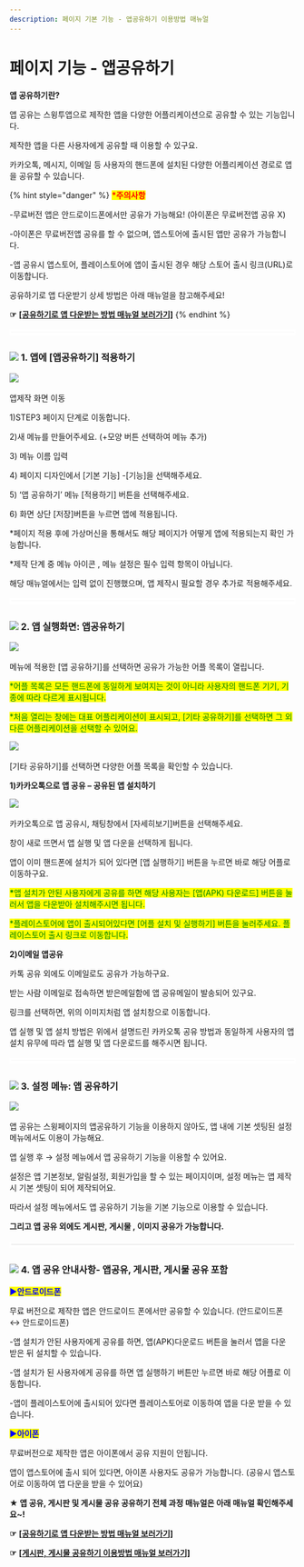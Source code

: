 ```yaml
---
description: 페이지 기본 기능 - 앱공유하기 이용방법 매뉴얼
---
```


# 페이지 기능 - 앱공유하기

**앱 공유하기란?**

앱 공유는 스윙투앱으로 제작한 앱을 다양한 어플리케이션으로 공유할 수 있는 기능입니다.

제작한 앱을 다른 사용자에게 공유할 때 이용할 수 있구요.

카카오톡, 메시지, 이메일 등 사용자의 핸드폰에 설치된 다양한 어플리케이션 경로로 앱을 공유할 수 있습니다.

{% hint style="danger" %}
<mark style="color:red;">**\*주의사항**</mark>

\-무료버전 앱은 안드로이드폰에서만 공유가 가능해요! (아이폰은 무료버전앱 공유 X)

\-아이폰은 무료버전앱 공유를 할 수 없으며, 앱스토어에 출시된 앱만 공유가 가능합니다.

\-앱 공유시 앱스토어, 플레이스토어에 앱이 출시된 경우 해당 스토어 출시 링크(URL)로 이동합니다.

공유하기로 앱 다운받기 상세 방법은 아래 매뉴얼을 참고해주세요!

**☞** [**\[공유하기로 앱 다운받는 방법 매뉴얼 보러가기\]**](../../../undefined/appoperation/share-app.md)
{% endhint %}

![](../../../.gitbook/assets/수평성.PNG)

### ![](https://wp.swing2app.co.kr/wp-content/uploads/2018/09/%EB%8B%A8%EB%9D%BD1-1.png) **1. 앱에 \[앱공유하기] 적용하기**

![](https://wp.swing2app.co.kr/wp-content/uploads/2022/07/%EC%95%B1%EA%B3%B5%EC%9C%A0%ED%95%98%EA%B8%B0-1.png)

앱제작 화면 이동

1\)STEP3 페이지 단계로 이동합니다.

2\)새 메뉴를 만들어주세요. (+모양 버튼 선택하여 메뉴 추가)

3\) 메뉴 이름 입력

4\) 페이지 디자인에서 \[기본 기능] -\[기능]을 선택해주세요.&#x20;

5\) ‘앱 공유하기’ 메뉴 \[적용하기] 버튼을 선택해주세요.

6\) 화면 상단 \[저장]버튼을 누르면 앱에 적용됩니다.

\*페이지 적용 후에 가상머신을 통해서도 해당 페이지가 어떻게 앱에 적용되는지 확인 가능합니다.

\*제작 단계 중 메뉴 아이콘 , 메뉴 설정은 필수 입력 항목이 아닙니다.

해당 매뉴얼에서는 입력 없이 진행했으며, 앱 제작시 필요할 경우 추가로 적용해주세요.

![](../../../.gitbook/assets/수평성.PNG)

### ![](https://wp.swing2app.co.kr/wp-content/uploads/2018/09/%EB%8B%A8%EB%9D%BD1-1.png) **2. 앱 실행화면: 앱공유하기**

![](https://wp.swing2app.co.kr/wp-content/uploads/2022/07/%EC%8A%A4%EC%9C%99%ED%8E%98%EC%9D%B4%EC%A7%80-%EC%95%B1%EA%B3%B5%EC%9C%A0%ED%95%98%EA%B8%B02.png)

메뉴에 적용한 \[앱 공유하기]를 선택하면 공유가 가능한 어플 목록이 열립니다.

<mark style="color:green;">\*어플 목록은 모든 핸드폰에 동일하게 보여지는 것이 아니라 사용자의 핸드폰 기기, 기종에 따라 다르게 표시됩니다.</mark>

<mark style="color:green;">\*처음 열리는 창에는 대표 어플리케이션이 표시되고, \[기타 공유하기]를 선택하면 그 외 다른 어플리케이션을 선택할 수 있어요.</mark>



![](https://wp.swing2app.co.kr/wp-content/uploads/2019/06/%EC%8A%A4%EC%9C%99%ED%8E%98%EC%9D%B4%EC%A7%80-%EC%95%B1%EA%B3%B5%EC%9C%A0%ED%95%98%EA%B8%B04.png)

\[기타 공유하기]를 선택하면 다양한 어플 목록을 확인할 수 있습니다.



**1)카카오톡으로 앱 공유 – 공유된 앱 설치하기**

![](https://wp.swing2app.co.kr/wp-content/uploads/2022/07/%EC%B9%B4%EC%B9%B4%EC%98%A4%EC%95%B1%EA%B3%B5%EC%9C%A0.png)

카카오톡으로 앱 공유시, 채팅창에서 \[자세히보기]버튼을 선택해주세요.

창이 새로 뜨면서 앱 실행 및 앱 다운을 선택하게 됩니다.

앱이 이미 핸드폰에 설치가 되어 있다면 \[앱 실행하기] 버튼을 누르면 바로 해당 어플로 이동하구요.

<mark style="color:green;">**\***</mark><mark style="color:green;">앱 설치가 안된 사용자에게 공유를 하면 해당 사용자는 \[앱(APK) 다운로드] 버튼을 눌러서 앱을 다운받아 설치해주시면 됩니다.</mark>

<mark style="color:green;">\*플레이스토어에 앱이 출시되어있다면  \[어플 설치 및 실행하기] 버튼을 눌러주세요.  플레이스토어 출시 링크로 이동합니다.</mark>



**2)이메일 앱공유**

카톡 공유 외에도 이메일로도 공유가 가능하구요.

받는 사람 이메일로 접속하면 받은메일함에 앱 공유메일이 발송되어 있구요.

링크를 선택하면, 위의 이미지처럼 앱 설치창으로 이동합니다.

앱 실행 및 앱 설치 방법은 위에서 설명드린 카카오톡 공유 방법과 동일하게 사용자의 앱 설치 유무에 따라 앱 실행 및 앱 다운로드를 해주시면 됩니다.

![](../../../.gitbook/assets/수평성.PNG)

### ![](https://wp.swing2app.co.kr/wp-content/uploads/2018/09/%EB%8B%A8%EB%9D%BD1-1.png) **3. 설정 메뉴: 앱 공유하기**

![](https://wp.swing2app.co.kr/wp-content/uploads/2019/06/%EC%8A%A4%EC%9C%99%ED%8E%98%EC%9D%B4%EC%A7%80-%EC%95%B1%EA%B3%B5%EC%9C%A0%ED%95%98%EA%B8%B03.png)

앱 공유는 스윙페이지의 앱공유하기 기능을 이용하지 않아도, 앱 내에 기본 셋팅된 설정 메뉴에서도 이용이 가능해요.

앱 실행 후 → 설정 메뉴에서 앱 공유하기 기능을 이용할 수 있어요.

설정은 앱 기본정보, 알림설정, 회원가입을 할 수 있는 페이지이며, 설정 메뉴는 앱 제작시 기본 셋팅이 되어 제작되어요.

따라서 설정 메뉴에서도 앱 공유하기 기능을 기본 기능으로 이용할 수 있습니다.

**그리고 앱 공유 외에도 게시판, 게시물 , 이미지 공유가 가능합니다.**

![](../../../.gitbook/assets/수평성.PNG)

### ![](https://wp.swing2app.co.kr/wp-content/uploads/2018/09/%EB%8B%A8%EB%9D%BD1-1.png) **4. 앱 공유 안내사항- 앱공유, 게시판, 게시물 공유 포함**



<mark style="color:blue;">**▶**</mark><mark style="color:green;"><mark style="color:blue;">**안드로이드폰**<mark style="color:blue;"></mark>

무료 버전으로 제작한 앱은 안드로이드 폰에서만 공유할 수 있습니다. (안드로이드폰 ↔ 안드로이드폰)

\-앱 설치가 안된 사용자에게 공유를 하면, 앱(APK)다운로드 버튼을 눌러서 앱을 다운 받은 뒤 설치할 수 있습니다.

\-앱 설치가 된 사용자에게 공유를 하면 앱 실행하기 버튼만 누르면 바로 해당 어플로 이동합니다.

\-앱이 플레이스토어에 출시되어 있다면 플레이스토어로 이동하여 앱을 다운 받을 수 있습니다.



<mark style="color:blue;">**▶아이폰**</mark>

무료버전으로 제작한 앱은 아이폰에서 공유 지원이 안됩니다.

앱이 앱스토어에 출시 되어 있다면, 아이폰 사용자도 공유가 가능합니다. (공유시 앱스토어로 이동하여 앱 다운을 받을 수 있어요)



**★ 앱 공유, 게시판 및 게시물 공유 공유하기 전체 과정 매뉴얼은 아래 매뉴얼 확인해주세요\~!**&#x20;

**☞** [**\[공유하기로 앱 다운받는 방법 매뉴얼 보러가기\]**](../../../undefined/appoperation/share-app.md)

**☞** [**\[게시판, 게시물 공유하기 이용방법 매뉴얼 보러가기\]**](../../../undefined/appoperation/board-share.md)

